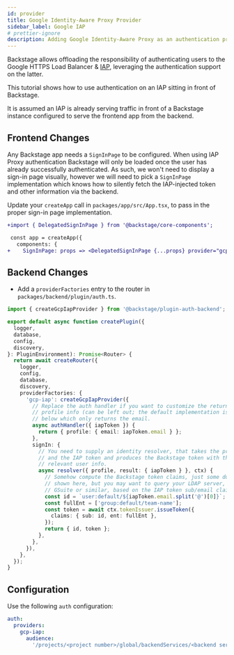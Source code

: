 ```yaml
---
id: provider
title: Google Identity-Aware Proxy Provider
sidebar_label: Google IAP
# prettier-ignore
description: Adding Google Identity-Aware Proxy as an authentication provider in Backstage
---
```


Backstage allows offloading the responsibility of authenticating users to the
Google HTTPS Load Balancer & [IAP](https://cloud.google.com/iap), leveraging the
authentication support on the latter.

This tutorial shows how to use authentication on an IAP sitting in front of
Backstage.

It is assumed an IAP is already serving traffic in front of a Backstage instance
configured to serve the frontend app from the backend.

## Frontend Changes

Any Backstage app needs a `SignInPage` to be configured. When using IAP Proxy
authentication Backstage will only be loaded once the user has already
successfully authenticated. As such, we won't need to display a sign-in page
visually, however we will need to pick a `SignInPage` implementation which knows
how to silently fetch the IAP-injected token and other information via the
backend.

Update your `createApp` call in `packages/app/src/App.tsx`, to pass in the
proper sign-in page implementation.

```diff
+import { DelegatedSignInPage } from '@backstage/core-components';

 const app = createApp({
   components: {
+    SignInPage: props => <DelegatedSignInPage {...props} provider="gcp-iap" />,
```

## Backend Changes

- Add a `providerFactories` entry to the router in
  `packages/backend/plugin/auth.ts`.

```ts
import { createGcpIapProvider } from '@backstage/plugin-auth-backend';

export default async function createPlugin({
  logger,
  database,
  config,
  discovery,
}: PluginEnvironment): Promise<Router> {
  return await createRouter({
    logger,
    config,
    database,
    discovery,
    providerFactories: {
      'gcp-iap': createGcpIapProvider({
        // Replace the auth handler if you want to customize the returned user
        // profile info (can be left out; the default implementation is shown
        // below which only returns the email.
        async authHandler({ iapToken }) {
          return { profile: { email: iapToken.email } };
        },
        signIn: {
          // You need to supply an identity resolver, that takes the profile
          // and the IAP token and produces the Backstage token with the
          // relevant user info.
          async resolver({ profile, result: { iapToken } }, ctx) {
            // Somehow compute the Backstage token claims, just some dummy code
            // shown here, but you may want to query your LDAP server, or
            // GSuite or similar, based on the IAP token sub/email claims
            const id = `user:default/${iapToken.email.split('@')[0]}`;
            const fullEnt = ['group:default/team-name'];
            const token = await ctx.tokenIssuer.issueToken({
              claims: { sub: id, ent: fullEnt },
            });
            return { id, token };
          },
        },
      }),
    },
  });
}
```

## Configuration

Use the following `auth` configuration:

```yaml
auth:
  providers:
    gcp-iap:
      audience:
        '/projects/<project number>/global/backendServices/<backend service id>'
```
